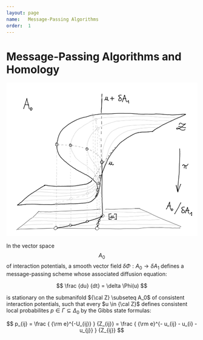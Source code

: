 ```yaml
---
layout: page
name:   Message-Passing Algorithms
order:  1
---
```

# Message-Passing Algorithms and Homology

<img src="assets/pli.jpg"
    alt="pli"
    width="600px">

In the vector space 
$$ A_0 $$ of interaction potentials, 
a smooth 
vector field $\delta \Phi : A_0 \to \delta A_1$
defines a message-passing scheme
whose associated diffusion equation:

$$
\frac {du} {dt} = 
\delta \Phi(u)
$$

is stationary on the submanifold ${\cal Z} \subseteq A_0$ 
of consistent interaction potentials, such that
every $u \in {\cal Z}$ defines consistent 
local probabilites $p \in \Gamma \subseteq \Delta_0$ 
by the Gibbs state formulas: 

$$ 
p_{ij} = \frac { {\rm e}^{-U_{ij}} } {Z_{ij}}
= \frac { {\rm e}^{- u_{ij} - u_{i} - u_{j}} }  {Z_{ij}}
$$
